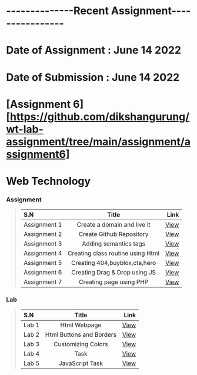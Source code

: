 # --------------Recent Assignment----------------
# Date of Assignment : June 14 2022
# Date of Submission : June 14 2022

# [Assignment 6][https://github.com/dikshangurung/wt-lab-assignment/tree/main/assignment/assignment6]

# Web Technology

### Assignment
>| S.N      |  Title |  Link |
>| :---        |    :----:   |          ---: |
>| Assignment 1      |Create a domain and live it      |  [View](https://bishal711.com.np/)
>| Assignment 2      |Create Github Repository     | [View](https://github.com/Bishal711/wt-lab-assignment)
>| Assignment 3      |Adding semantics tags|   [View](https://github.com/Bishal711/wt-lab-assignment/tree/master/Assignment/Assignment3)
>| Assignment 4      |Creating class routine using Html     |   [View](https://github.com/Bishal711/wt-lab-assignment/tree/master/Assignment/Assignment4)|
>| Assignment 5      |Creating 404,buyblox,cta,hero     |   [View](https://github.com/Bishal711/wt-lab-assignment/tree/master/Assignment/Assignment5)|
>| Assignment 6      |Creating Drag & Drop using JS    |   [View](https://github.com/Bishal711/wt-lab-assignment/tree/master/Assignment/Assignment6)|
>| Assignment 7      |Creating page using PHP    |   [View](https://github.com/Bishal711/wt-lab-assignment/tree/master/Assignment/Assignment7)|

### Lab 
>| S.N      | Title | Link    |
>| :---        |    :----:   |          ---: |
>| Lab 1      |Html Webpage     |  [View](https://github.com/Bishal711/wt-lab-assignment/tree/master/Lab/LAB1)|
>| Lab 2      |Html Buttons and Borders    |  [View](https://github.com/Bishal711/wt-lab-assignment/tree/master/Lab/LAB2)|
>| Lab 3      |Customizing Colors          |  [View](https://github.com/Bishal711/wt-lab-assignment/tree/master/Lab/LAB3)|
>| Lab 4      |Task                        |  [View](https://github.com/Bishal711/wt-lab-assignment/tree/master/Lab/LAB4)|
>| Lab 5      |JavaScript Task             |  [View](https://github.com/Bishal711/wt-lab-assignment/tree/master/Lab/LAB5)|
